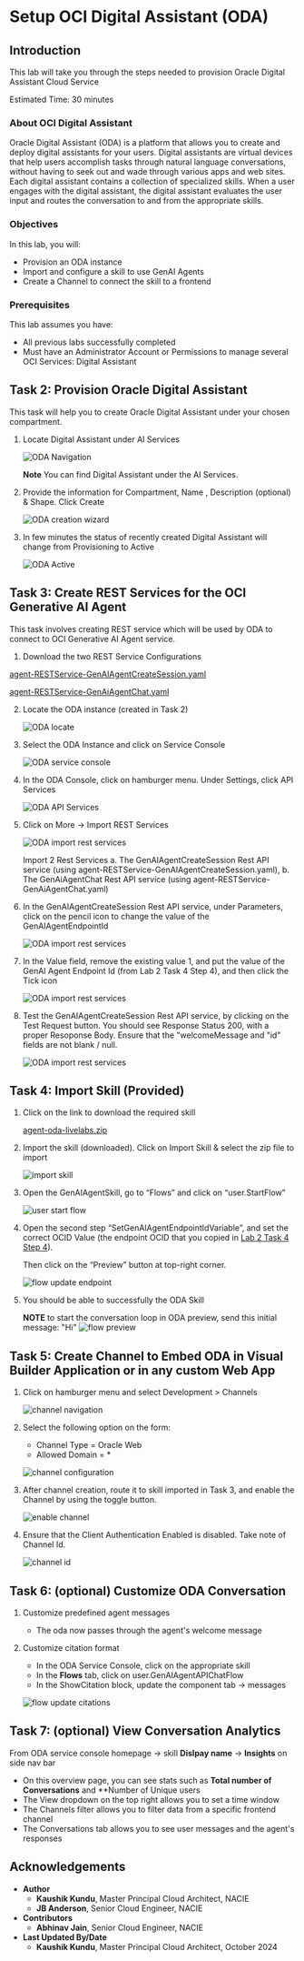 # Setup OCI Digital Assistant (ODA)

## Introduction

This lab will take you through the steps needed to provision Oracle Digital Assistant Cloud Service

Estimated Time: 30 minutes

### About OCI Digital Assistant

Oracle Digital Assistant (ODA) is a platform that allows you to create and deploy digital assistants for your users. Digital assistants are virtual devices that help users accomplish tasks through natural language conversations, without having to seek out and wade through various apps and web sites. Each digital assistant contains a collection of specialized skills. When a user engages with the digital assistant, the digital assistant evaluates the user input and routes the conversation to and from the appropriate skills.

### Objectives

In this lab, you will:

* Provision an ODA instance
* Import and configure a skill to use GenAI Agents
* Create a Channel to connect the skill to a frontend

### Prerequisites

This lab assumes you have:

* All previous labs successfully completed
* Must have an Administrator Account or Permissions to manage several OCI Services: Digital Assistant

## Task 2: Provision Oracle Digital Assistant

This task will help you to create Oracle Digital Assistant under your chosen compartment.

1. Locate Digital Assistant under AI Services

    ![ODA Navigation](images/oda_nav.png)

    **Note** You can find Digital Assistant under the AI Services.

2. Provide the information for Compartment, Name , Description (optional) & Shape. Click Create

    ![ODA creation wizard](images/oda_create_wizard.png)


3. In few minutes the status of recently created Digital Assistant will change from Provisioning to Active

    ![ODA Active](images/oda_active.png)

## Task 3: Create REST Services for the OCI Generative AI Agent

This task involves creating REST service which will be used by ODA to connect to OCI Generative AI Agent service. 

1. Download the two REST Service Configurations

[agent-RESTService-GenAIAgentCreateSession.yaml](https://objectstorage.us-ashburn-1.oraclecloud.com/p/OOL_2RmaYtzKH1cwpwYzo0eLGE1kIKSTywmoJdYa5YN6zVEnBAw7th9E2pa-LxSU/n/c4u02/b/hosted_workshops/o/generative_ai_agent_oda/agent-RESTService-GenAIAgentCreateSession.yaml)

[agent-RESTService-GenAiAgentChat.yaml](https://objectstorage.us-ashburn-1.oraclecloud.com/p/OOL_2RmaYtzKH1cwpwYzo0eLGE1kIKSTywmoJdYa5YN6zVEnBAw7th9E2pa-LxSU/n/c4u02/b/hosted_workshops/o/generative_ai_agent_oda/agent-RESTService-GenAiAgentChat.yaml)


2. Locate the ODA instance (created in Task 2)

    ![ODA locate](images/oda_locate.png)

3. Select the ODA Instance and click on Service Console

    ![ODA service console](images/oda_service_console.png)

4. In the ODA Console, click on hamburger menu. Under Settings, click API Services

    ![ODA API Services](images/oda_api_services.png)

5. Click on More -> Import REST Services

    ![ODA import rest services](images/oda_import_rest_services2.png)

    Import 2 Rest Services
    a. The GenAIAgentCreateSession Rest API service (using agent-RESTService-GenAIAgentCreateSession.yaml),
    b. The GenAiAgentChat Rest API service (using agent-RESTService-GenAiAgentChat.yaml)

7. In the GenAIAgentCreateSession Rest API service, under Parameters, click on the pencil icon to change the value of the GenAIAgentEndpointId

    ![ODA import rest services](images/oda_create_session_api1.png)

8. In the Value field, remove the existing value 1, and put the value of the GenAI Agent Endpoint Id (from Lab 2 Task 4 Step 4), and then click the Tick icon

    ![ODA import rest services](images/oda_create_session_api2.png)

9. Test the GenAIAgentCreateSession Rest API service, by clicking on the Test Request button. You should see Response Status 200, with a proper Resoponse Body. Ensure that the "welcomeMessage and "id" fields are not blank / null.

    ![ODA import rest services](images/oda_create_session_api3.png)

## Task 4: Import Skill (Provided)

1. Click on the link to download the required skill

    [agent-oda-livelabs.zip](https://objectstorage.us-ashburn-1.oraclecloud.com/p/OOL_2RmaYtzKH1cwpwYzo0eLGE1kIKSTywmoJdYa5YN6zVEnBAw7th9E2pa-LxSU/n/c4u02/b/hosted_workshops/o/generative_ai_agent_oda/agent-oda-livelabs-stage.zip)

2. Import the skill (downloaded). Click on Import Skill & select the zip file to import

    ![import skill](images/import_skill.png)

3. Open the GenAIAgentSkill, go to “Flows” and click on “user.StartFlow”

    ![user start flow](images/user_startflow.png)

4. Open the second step “SetGenAIAgentEndpointIdVariable”, and set the correct OCID Value (the endpoint OCID that you copied in [Lab 2 Task 4 Step 4](../agent/agent.md#task-4-provision-agent)).

    Then click on the “Preview” button at top-right corner.

    ![flow update endpoint](images/flow_update_endpoint.png)

5. You should be able to successfully the ODA Skill

    **NOTE** to start the conversation loop in ODA preview, send this initial message: "Hi"
    ![flow preview](images/flow_preview.png)

## Task 5: Create Channel to Embed ODA in Visual Builder Application or in any custom Web App

1. Click on hamburger menu and select Development > Channels

    ![channel navigation](images/channel_nav.png)

2. Select the following option on the form:
    * Channel Type = Oracle Web
    * Allowed Domain = *

    ![channel configuration](images/channel_config.png)

3. After channel creation, route it to skill imported in Task 3, and enable the Channel by using the toggle button.

    ![enable channel](images/channel_enable.png)

4. Ensure that the Client Authentication Enabled is disabled. Take note of Channel Id.

    ![channel id](images/channel_id.png)

## Task 6: (optional) Customize ODA Conversation

1. Customize predefined agent messages
    * The oda now passes through the agent's welcome message

2. Customize citation format
    * In the ODA Service Console, click on the appropriate skill
    * In the **Flows** tab, click on user.GenAIAgentAPIChatFlow
    * In the ShowCitation block, update the component tab -> messages

    ![flow update citations](images/flow_update_citations.png)

## Task 7: (optional) View Conversation Analytics

From ODA service console homepage -> skill **Dislpay name** -> **Insights** on side nav bar

* On this overview page, you can see stats such as **Total number of Conversations** and **Number of Unique users
* The View dropdown on the top right allows you to set a time window
* The Channels filter allows you to filter data from a specific frontend channel
* The Conversations tab allows you to see user messages and the agent's responses
<!-- TODO: add screenshot-->

## Acknowledgements

* **Author**
    * **Kaushik Kundu**, Master Principal Cloud Architect, NACIE
    * **JB Anderson**, Senior Cloud Engineer, NACIE
* **Contributors**
    * **Abhinav Jain**, Senior Cloud Engineer, NACIE
* **Last Updated By/Date**
    * **Kaushik Kundu**, Master Principal Cloud Architect, October 2024
